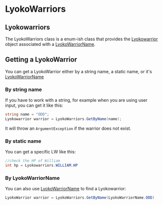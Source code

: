 # LyokoWarriors

## Lyokowarriors

The LyokoWarriors class is a enum-ish class that provides the [Lyokowarrior](lyokowarrior.md) object associated with a [LyokoWarriorName](lyokowarriorname.md).

## Getting a LyokoWarrior

You can get a LyokoWarrior either by a string name, a static name, or it's [LyokoWarriorName](https://github.com/LyokoAPI/LyokoAPIDoc/tree/a5b2e71d661b5e232a313d2e947906767206bc6f/docs/LyokoAPI/VirtualEntities/LyokoWarrior/LyokowarriorName.md)

### By string name

If you have to work with a string, for example when you are using user input, you can get it like this:

```csharp
string name = "ODD";
Lyokowarrior warrior = LyokoWarriors.GetByName(name);
```

It will throw an `ArgumentException` if the warrior does not exist.

### By static name

You can get a specific LW like this:

```csharp
//check the HP of William
int hp = Lyokowarriors.WILLIAM.HP
```

### By LyokoWarriorName

You can also use [LyokoWarriorName](lyokowarriorname.md) to find a Lyokowarrior:

```csharp
LyokoWarrior warrior = LyokoWarriors.GetByName(LyokoWarriorName.ODD)
```

